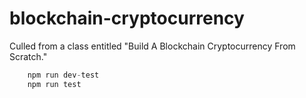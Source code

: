 # blockchain-cryptocurrency
Culled from a class entitled "Build A Blockchain Cryptocurrency From Scratch."

```javascript
    npm run dev-test
    npm run test
```
